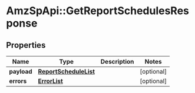 # AmzSpApi::GetReportSchedulesResponse

## Properties
Name | Type | Description | Notes
------------ | ------------- | ------------- | -------------
**payload** | [**ReportScheduleList**](ReportScheduleList.md) |  | [optional] 
**errors** | [**ErrorList**](ErrorList.md) |  | [optional] 

